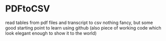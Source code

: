 # PDFtoCSV
read tables from pdf files and transcript to csv
nothing fancy, but some good starting point to learn using github (also piece of working code which look elegant enough to show it to the world)
